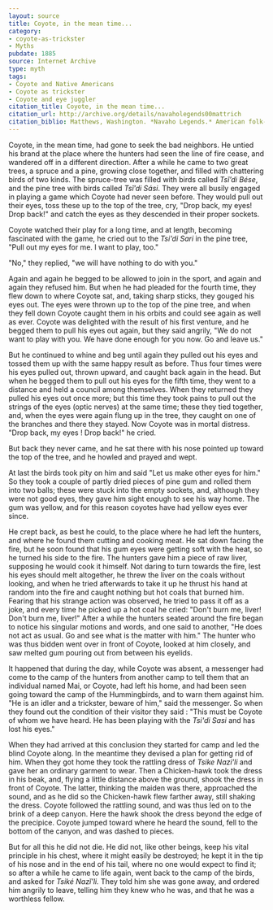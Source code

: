 ```yaml
---
layout: source
title: Coyote, in the mean time...
category: 
- coyote-as-trickster
- Myths
pubdate: 1885
source: Internet Archive
type: myth
tags:
- Coyote and Native Americans
- Coyote as trickster
- Coyote and eye juggler
citation_title: Coyote, in the mean time...
citation_url: http://archive.org/details/navaholegends00mattrich
citation_biblio: Matthews, Washington. *Navaho Legends.* American folk-lore society. Internet Archive. 1897. 
---
```



Coyote, in the mean time, had gone to seek the bad neighbors. He untied his brand at the place where the hunters had seen the line of fire cease, and wandered off in a different direction. After a while he came to two great trees, a spruce and a pine, growing close together, and filled with chattering birds of two kinds. The spruce-tree was filled with birds called *Tsĭ’di Bése*, and the pine tree with birds called *Tsĭ’di Sási*. They were all busily engaged in playing a game which Coyote had never seen before. They would pull out their eyes, toss these up to the top of the tree, cry, "Drop back, my eyes! Drop back!" and catch the eyes as they descended in their proper sockets.

Coyote watched their play for a long time, and at length, becoming fascinated with the game, he cried out to the *Tsi'di Sari* in the pine tree, "Pull out my eyes for me. I want to play, too."

"No," they replied, "we will have nothing to do with you."

Again and again he begged to be allowed to join in the sport, and again and again they refused him. But when he had pleaded for the fourth time, they flew down to where Coyote sat, and, taking sharp sticks, they gouged his eyes out. The eyes were thrown up to the top of the pine tree, and when they fell down Coyote caught them in his orbits and could see again as well as ever. Coyote was delighted with the result of his first venture, and he begged them to pull his eyes out again, but they said angrily, "We do not want to play with you. We have done enough for you now. Go and leave us."

But he continued to whine and beg until again they pulled out his eyes and tossed them up with the same happy result as before. Thus four times were his eyes pulled out, thrown upward, and caught back again in the head. But when he begged them to pull out his eyes for the fifth time, they went to a distance and held a council among themselves. When they returned they pulled his eyes out once more; but this time they took pains to pull out the strings of the eyes (optic nerves) at the same time; these they tied together, and, when the eyes were again flung up in the tree, they caught on one of the branches and there they stayed. Now Coyote was in mortal distress. "Drop back, my eyes ! Drop back!" he cried. 

But back they never came, and he sat there with his nose pointed up toward the top of the tree, and he howled and prayed and wept.

At last the birds took pity on him and said "Let us make other eyes for him." So they took a couple of partly dried pieces of pine gum and rolled them into two balls; these were stuck into the empty sockets, and, although they were not good eyes, they gave him sight enough to see his way home.	 The gum was yellow, and for this reason coyotes have had yellow eyes ever since.

He crept back, as best he could, to the place where he had left the hunters, and where he found them cutting and cooking meat. He sat down facing the fire, but he soon found that his gum eyes were getting soft with the heat, so he turned his side to the fire. The hunters gave him a piece of raw liver, supposing he would cook it himself. Not daring to turn towards the fire, lest his eyes should melt altogether, he threw the liver on the coals without looking, and when he tried afterwards to take it up he thrust his hand at random into the fire and caught nothing but hot coals that burned him. Fearing that his strange action was observed, he tried to pass it off as a joke, and every time he picked up a hot coal he cried: "Don't burn me, liver! Don't burn me, liver!" After a while the hunters seated around the fire began to notice his singular motions and words, and one said to another, "He does not act as usual. Go and see what is the matter with him." The hunter who was thus bidden went over in front of Coyote, looked at him closely, and saw melted gum pouring out from between his eyelids.

It happened that during the day, while Coyote was absent, a messenger had come to the camp of the hunters from another camp to tell them that an individual named Mai, or Coyote, had left his home, and had been seen going toward the camp of the Hummingbirds, and to warn them against him. "He is an idler and a trickster, beware of him," said the messenger. So when they found out the condition of their visitor they said : "This must be Coyote of whom we have heard. He has been playing with the *Tsi'di Sasi* and has lost his eyes."

When they had arrived at this conclusion they started for camp and led the blind Coyote along. In the meantime they devised a plan for getting rid of him. When they got home they took the rattling dress of *Tsike Nazi'li* and gave her an ordinary garment to wear. Then a Chicken-hawk took the dress in his beak, and, flying a little distance above the ground, shook the dress in front of Coyote. The latter, thinking the maiden was there, approached the sound, and as he did so the Chicken-hawk flew farther away, still shaking the dress. Coyote followed the rattling sound, and was thus led on to the brink of a deep canyon. Here the hawk shook the dress beyond the edge of the precipice. Coyote jumped toward where he heard the sound, fell to the bottom of the canyon, and was dashed to pieces.

But for all this he did not die. He did not, like other beings, keep his vital principle in his chest, where it might easily be destroyed; he kept it in the tip of his nose and in the end of his tail, where no one would expect to find it; so after a while he came to life again, went back to the camp of the birds, and asked for *Tsiké Nazĭ’li.* They told him she was gone away, and ordered him angrily to leave, telling him they knew who he was, and that he was a worthless fellow.
